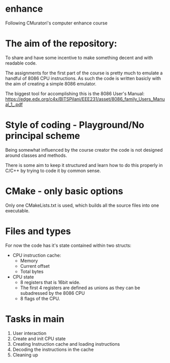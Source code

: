 # enhance
Following CMuratori's computer enhance course

# The aim of the repository:
To share and have some incentive to make something decent and with readable code.

The assignments for the first part of the course is pretty much to emulate a handful of 8086 CPU instructions. As such the code is written basicly with the aim of creating a simple 8086 emulator.

The biggest tool for accomplishing this is the 8086 User's Manual:
https://edge.edx.org/c4x/BITSPilani/EEE231/asset/8086_family_Users_Manual_1_.pdf

# Style of coding - Playground/No principal scheme
Being somewhat influenced by the course creator the code is not designed around classes and methods.

There is some aim to keep it structured and learn how to do this properly in C/C++ by trying to code it by common sense.

# CMake - only basic options
Only one CMakeLists.txt is used, which builds all the source files into one executable.

# Files and types
For now the code has it's state contained within two structs:
- CPU instruction cache:
    - Memory
    - Current offset 
    - Total bytes 
- CPU state
    - 8 registers that is 16bit wide.
    - The first 4 registers are defined as unions as they can be subadressed by the 8086 CPU
    - 8 flags of the CPU.
    
# Tasks in main
1. User interaction
2. Create and init CPU state
3. Creating Instruction cache and loading instructions
4. Decoding the instructions in the cache
5. Cleaning up

  
